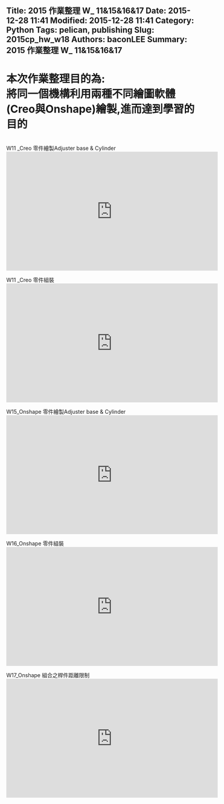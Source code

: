 Title: 2015 作業整理 W_ 11&15&16&17
Date: 2015-12-28 11:41
Modified: 2015-12-28 11:41
Category: Python
Tags: pelican, publishing
Slug: 2015cp_hw_w18
Authors: baconLEE
Summary: 2015 作業整理 W_ 11&15&16&17
---------------------
本次作業整理目的為:
<br>
將同一個機構利用兩種不同繪圖軟體(Creo與Onshape)繪製,進而達到學習的目的
<br>
============
<br>
W11 _Creo 零件繪製Adjuster base & Cylinder 
<iframe width="560" height="315" src="https://www.youtube.com/embed/E2CLu567Dhw" frameborder="0" allowfullscreen></iframe> <p>
W11 _Creo 零件組裝
<iframe width="560" height="315" src="https://www.youtube.com/embed/kZWhu-zZcP0?list=PL6na4qQvaKVLf6RwFlDugeniFGoOILa_8" frameborder="0" allowfullscreen></iframe> <p>
W15_Onshape 零件繪製Adjuster base & Cylinder 
<iframe width="560" height="315" src="https://www.youtube.com/embed/miW4PDc8NA8?list=PL6na4qQvaKVLf6RwFlDugeniFGoOILa_8" frameborder="0" allowfullscreen></iframe> <p>
W16_Onshape 零件組裝
<iframe width="560" height="315" src="https://www.youtube.com/embed/uKpKm-ziWMY?list=PL6na4qQvaKVLf6RwFlDugeniFGoOILa_8" frameborder="0" allowfullscreen></iframe> <p>
W17_Onshape 組合之桿件距離限制
<iframe width="560" height="315" src="https://www.youtube.com/embed/LiFACze8oUs" frameborder="0" allowfullscreen></iframe> <p>

